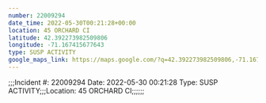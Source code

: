 ```yaml
---
number: 22009294
date_time: 2022-05-30T00:21:28+00:00
location: 45 ORCHARD CI
latitude: 42.392273982509806
longitude: -71.167415677643
type: SUSP ACTIVITY
google_maps_link: https://maps.google.com/?q=42.392273982509806,-71.167415677643
---
```


;;;Incident #: 22009294   Date: 2022-05-30 00:21:28   Type: SUSP ACTIVITY;;;Location: 45 ORCHARD CI;;;;;;
